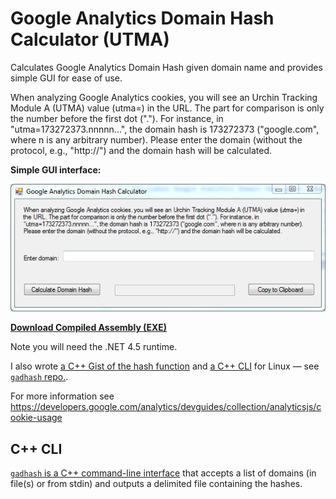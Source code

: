 # Google Analytics Domain Hash Calculator (UTMA)

Calculates Google Analytics Domain Hash given domain name and provides simple GUI for ease of use.

When analyzing Google Analytics cookies, you will see an Urchin Tracking Module A (UTMA) value (utma=) in the URL. The part for comparison is only the number before the first dot ("."). For instance, in "utma=173272373.nnnnn...", the domain hash is 173272373 ("google.com", where n is any arbitrary number). Please enter the domain (without the protocol, e.g., "http://") and the domain hash will be calculated.

**Simple GUI interface:**

![GUI](GoogleDomainHashCalculator/gui.png)

[**Download Compiled Assembly (EXE)**](http://4n68r.com/downloads/GoogleDomainHashCalculator.exe)

Note you will need the .NET 4.5 runtime.

I also wrote [a C++ Gist of the hash function](https://gist.github.com/danzek/8bc7820dfefa025e681bc4f4a7a02627) and [a C++ CLI](https://github.com/danzek/gadhash) for Linux &mdash; see [`gadhash` repo.](https://github.com/danzek/gadhash).

For more information see https://developers.google.com/analytics/devguides/collection/analyticsjs/cookie-usage

## C++ CLI

[`gadhash` is a C++ command-line interface](https://github.com/danzek/gadhash) that accepts a list of domains (in file(s) or from stdin) and outputs a delimited file containing the hashes.

